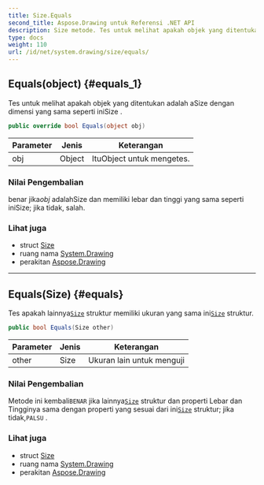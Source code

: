 ```yaml
---
title: Size.Equals
second_title: Aspose.Drawing untuk Referensi .NET API
description: Size metode. Tes untuk melihat apakah objek yang ditentukan adalah aSize dengan dimensi yang sama seperti iniSize .
type: docs
weight: 110
url: /id/net/system.drawing/size/equals/
---
```

## Equals(object) {#equals_1}

Tes untuk melihat apakah objek yang ditentukan adalah aSize dengan dimensi yang sama seperti iniSize .

```csharp
public override bool Equals(object obj)
```

| Parameter | Jenis | Keterangan |
| --- | --- | --- |
| obj | Object | ItuObject untuk mengetes. |

### Nilai Pengembalian

benar jika*obj* adalahSize dan memiliki lebar dan tinggi yang sama seperti iniSize; jika tidak, salah.

### Lihat juga

* struct [Size](../)
* ruang nama [System.Drawing](../../size/)
* perakitan [Aspose.Drawing](../../../)

---

## Equals(Size) {#equals}

Tes apakah lainnya[`Size`](../) struktur memiliki ukuran yang sama ini[`Size`](../) struktur.

```csharp
public bool Equals(Size other)
```

| Parameter | Jenis | Keterangan |
| --- | --- | --- |
| other | Size | Ukuran lain untuk menguji |

### Nilai Pengembalian

Metode ini kembali`BENAR` jika lainnya[`Size`](../) struktur dan properti Lebar dan Tingginya sama dengan properti yang sesuai dari ini[`Size`](../) struktur; jika tidak,`PALSU` .

### Lihat juga

* struct [Size](../)
* ruang nama [System.Drawing](../../size/)
* perakitan [Aspose.Drawing](../../../)


